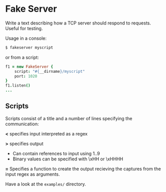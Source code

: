 # Fake Server

Write a text describing how a TCP server should respond to requests.  Useful
for testing.

Usage in a console:

```sh
$ fakeserver myscript
```

or from a script:

```coffee
f1 = new FakeServer {
    script: "#{__dirname}/myscript"
    port: 1020
}
f1.listen()
...
```
## Scripts

Scripts consist of a title and a number of lines specifying the communication:

**<** specifies input interpreted as a regex

**>** specifies output 
    
* Can contain references to input using $1..$9 
* Binary values can be specified with \\xHH or \\xHHHH

**=**
    Specifies a function to create the output recieving the captures from
    the input regex as arguments.

Have a look at the `examples/` directory.
